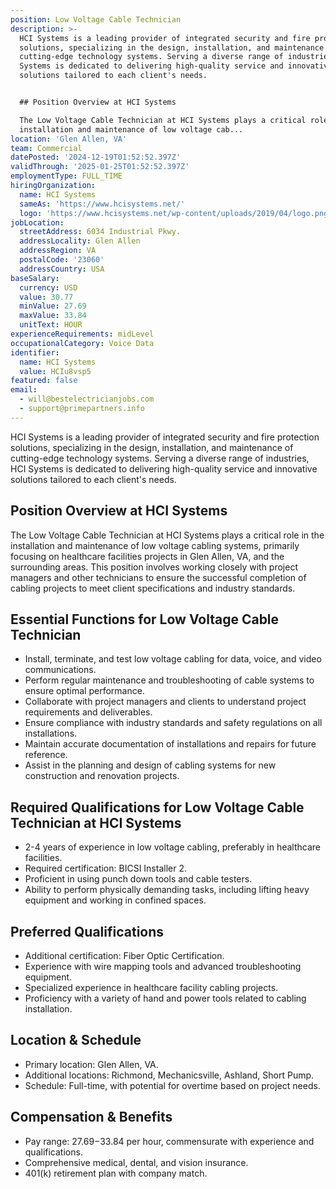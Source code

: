 ```yaml
---
position: Low Voltage Cable Technician
description: >-
  HCI Systems is a leading provider of integrated security and fire protection
  solutions, specializing in the design, installation, and maintenance of
  cutting-edge technology systems. Serving a diverse range of industries, HCI
  Systems is dedicated to delivering high-quality service and innovative
  solutions tailored to each client's needs.


  ## Position Overview at HCI Systems

  The Low Voltage Cable Technician at HCI Systems plays a critical role in the
  installation and maintenance of low voltage cab...
location: 'Glen Allen, VA'
team: Commercial
datePosted: '2024-12-19T01:52:52.397Z'
validThrough: '2025-01-25T01:52:52.397Z'
employmentType: FULL_TIME
hiringOrganization:
  name: HCI Systems
  sameAs: 'https://www.hcisystems.net/'
  logo: 'https://www.hcisystems.net/wp-content/uploads/2019/04/logo.png'
jobLocation:
  streetAddress: 6034 Industrial Pkwy.
  addressLocality: Glen Allen
  addressRegion: VA
  postalCode: '23060'
  addressCountry: USA
baseSalary:
  currency: USD
  value: 30.77
  minValue: 27.69
  maxValue: 33.84
  unitText: HOUR
experienceRequirements: midLevel
occupationalCategory: Voice Data
identifier:
  name: HCI Systems
  value: HCIu8vsp5
featured: false
email:
  - will@bestelectricianjobs.com
  - support@primepartners.info
---
```




HCI Systems is a leading provider of integrated security and fire protection solutions, specializing in the design, installation, and maintenance of cutting-edge technology systems. Serving a diverse range of industries, HCI Systems is dedicated to delivering high-quality service and innovative solutions tailored to each client's needs.

## Position Overview at HCI Systems
The Low Voltage Cable Technician at HCI Systems plays a critical role in the installation and maintenance of low voltage cabling systems, primarily focusing on healthcare facilities projects in Glen Allen, VA, and the surrounding areas. This position involves working closely with project managers and other technicians to ensure the successful completion of cabling projects to meet client specifications and industry standards.

## Essential Functions for Low Voltage Cable Technician
- Install, terminate, and test low voltage cabling for data, voice, and video communications.
- Perform regular maintenance and troubleshooting of cable systems to ensure optimal performance.
- Collaborate with project managers and clients to understand project requirements and deliverables.
- Ensure compliance with industry standards and safety regulations on all installations.
- Maintain accurate documentation of installations and repairs for future reference.
- Assist in the planning and design of cabling systems for new construction and renovation projects.

## Required Qualifications for Low Voltage Cable Technician at HCI Systems
- 2-4 years of experience in low voltage cabling, preferably in healthcare facilities.
- Required certification: BICSI Installer 2.
- Proficient in using punch down tools and cable testers.
- Ability to perform physically demanding tasks, including lifting heavy equipment and working in confined spaces.

## Preferred Qualifications
- Additional certification: Fiber Optic Certification.
- Experience with wire mapping tools and advanced troubleshooting equipment.
- Specialized experience in healthcare facility cabling projects.
- Proficiency with a variety of hand and power tools related to cabling installation.

## Location & Schedule
- Primary location: Glen Allen, VA.
- Additional locations: Richmond, Mechanicsville, Ashland, Short Pump.
- Schedule: Full-time, with potential for overtime based on project needs.

## Compensation & Benefits
- Pay range: $27.69-$33.84 per hour, commensurate with experience and qualifications.
- Comprehensive medical, dental, and vision insurance.
- 401(k) retirement plan with company match.